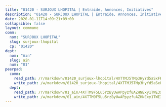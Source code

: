 ```yaml
---
title: "01420 - SURJOUX LHOPITAL | Entraide, Annonces, Initiatives"
description: "01420 - SURJOUX LHOPITAL | Entraide, Annonces, Initiatives"
date: 2020-01-11T14:09:21+09:00
collapsible: false
layout: commune
comm:
  nom: "SURJOUX LHOPITAL"
  slug: surjoux-lhopital
  cp: "01420"
dept:
  nom: "Ain"
  slug: ain
  num: "01"
peerpad:
  comm:
    read_path: /r/markdown/01420_surjoux-lhopital/4XTTMJ5TMp3HyYd5aSxFR1yFLCf6ydFCHAyjYKxu9vGDBX1Lw
    write_path: /w/markdown/01420_surjoux-lhopital/4XTTMJ5TMp3HyYd5aSxFR1yFLCf6ydFCHAyjYKxu9vGDBX1Lw-K3TgV6YEY2YRhxzrVxoy4uaVgAJYcNrNCsfHHYygYvhjwaWsk3yzzCWaVumqPHmLLro8EBRDdUWJ4vFxJ8U8N2qbMCN9NQKqLAduAGB6puwqNk4FfMqanKSaQiqk3JhbA6rmTpkB
  dept:
    read_path: /r/markdown/01_ain/4XTTM9F5Lu5rzByUwAPpyzfuAZHNExy1TWE3X3wiTrPFfiAJr
    write_path: /w/markdown/01_ain/4XTTM9F5Lu5rzByUwAPpyzfuAZHNExy1TWE3X3wiTrPFfiAJr-K3TgUnxzeFoJA4CB58vXNvKXURJneTNZHUsypAQGicGiZu7AS2sPbjspGpj7s3MmMv58YhkLaSUMQMHaiKAfoMv6wF36Urxbqqh8MmnXpnKkbVhnAishABEkMRAiyAt8GGJ1Jer2
---
```


